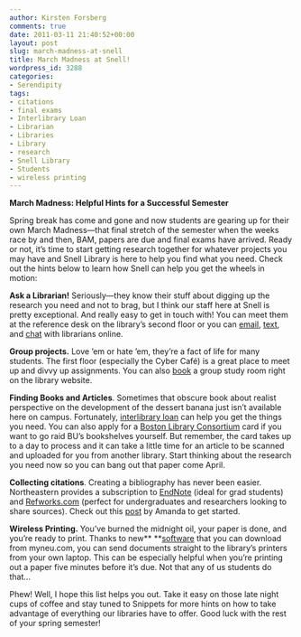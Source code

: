 ```yaml
---
author: Kirsten Forsberg
comments: true
date: 2011-03-11 21:40:52+00:00
layout: post
slug: march-madness-at-snell
title: March Madness at Snell!
wordpress_id: 3288
categories:
- Serendipity
tags:
- citations
- final exams
- Interlibrary Loan
- Librarian
- Libraries
- Library
- research
- Snell Library
- Students
- wireless printing
---
```


**March Madness: Helpful Hints for a Successful Semester**

Spring break has come and gone and now students are gearing up for their own March Madness—that final stretch of the semester when the weeks race by and then, BAM, papers are due and final exams have arrived. Ready or not, it’s time to start getting research together for whatever projects you may have and Snell Library is here to help you find what you need. Check out the hints below to learn how Snell can help you get the wheels in motion:

**Ask a Librarian!** Seriously—they know their stuff about digging up the research you need and not to brag, but I think our staff here at Snell is pretty exceptional. And really easy to get in touch with! You can meet them at the reference desk on the library’s second floor or you can [email](http://www.lib.neu.edu/services/ask_a_librarian/email/), [text](http://www.lib.neu.edu/services/ask_a_librarian/text_message/), and [chat](http://www.lib.neu.edu/services/ask_a_librarian/online_chat/) with librarians online.

**Group projects.** Love ’em or hate ’em, they’re a fact of life for many students. The first floor (especially the Cyber Café) is a great place to meet up and divvy up assignments. You can also [book](http://nucat.lib.neu.edu/record=b2293113~S19) a group study room right on the library website.

**Finding Books and Articles**. Sometimes that obscure book about realist perspective on the development of the dessert banana just isn’t available here on campus. Fortunately, [interlibrary loan](http://www.lib.neu.edu/services/borrowing_other/) can help you get the things you need. You can also apply for a [Boston Library Consortium](http://www.lib.neu.edu/services/borrowing/apply_blc_card/) card if you want to go raid BU’s bookshelves yourself. But remember, the card takes up to a day to process and it can take a little time for an article to be scanned and uploaded for you from another library. Start thinking about the research you need now so you can bang out that paper come April.

**Collecting citations**. Creating a bibliography has never been easier. Northeastern provides a subscription to [EndNote](http://www.lib.neu.edu/online_research/help/citations_footnotes/endnote/) (ideal for grad students) and [Refworks.com](http://0-www.refworks.com.ilsprod.lib.neu.edu/refworks2/?r=authentication::init&groupcode=RWNortheasternUni) (perfect for undergraduates and researchers looking to share sources). Check out this [post](http://www.lib.neu.edu/snippets/?p=3244) by Amanda to get started.

**Wireless Printing.** You’ve burned the midnight oil, your paper is done, and you’re ready to print. Thanks to new** **[software](http://www.lib.neu.edu/snippets/?p=3178) that you can download from myneu.com, you can send documents straight to the library’s printers from your own laptop. This can be especially helpful when you’re printing out a paper five minutes before it’s due. Not that any of us students do that…

Phew! Well, I hope this list helps you out. Take it easy on those late night cups of coffee and stay tuned to Snippets for more hints on how to take advantage of everything our libraries have to offer. Good luck with the rest of your spring semester!
